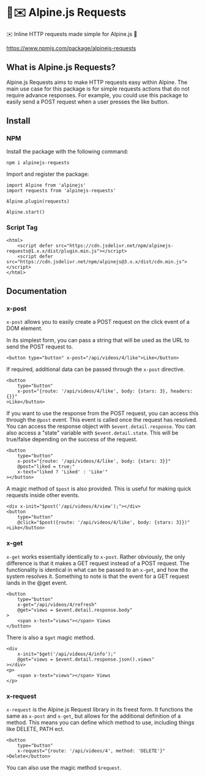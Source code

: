 # 🌲✉️ Alpine.js Requests

✉️ Inline HTTP requests made simple for Alpine.js 🌲

https://www.npmjs.com/package/alpinejs-requests

## What is Alpine.js Requests?

Alpine.js Requests aims to make HTTP requests easy within Alpine.
The main use case for this package is for simple requests actions that do not require advance responses.
For example, you could use this package to easily send a POST request when a user presses the like button.

## Install

### NPM

Install the package with the following command:

```
npm i alpinejs-requests
```

Import and register the package:

```
import Alpine from 'alpinejs'
import requests from 'alpinejs-requests'

Alpine.plugin(requests)

Alpine.start()
```

### Script Tag

```
<html>
    <script defer src="https://cdn.jsdelivr.net/npm/alpinejs-requests@1.x.x/dist/plugin.min.js"></script>
    <script defer src="https://cdn.jsdelivr.net/npm/alpinejs@3.x.x/dist/cdn.min.js"></script>
</html>
```

## Documentation

### x-post

`x-post` allows you to easily create a POST request on the click event of a DOM element.

In its simplest form, you can pass a string that will be used as the URL to send the POST request to.
```
<button type="button" x-post="/api/videos/4/like">Like</button>
```

If required, additional data can be passed through the `x-post` directive.
```
<button
    type="button"
    x-post="{route: '/api/videos/4/like', body: {stars: 3}, headers: {}}"
>Like</button>
```

If you want to use the response from the POST request, you can access this through the `@post` event.
This event is called once the request has resolved. You can access the response object with `$event.detail.response`.
You can also access a "state" variable with `$event.detail.state`. This will be true/false depending on the success of the request.
```
<button
    type="button"
    x-post="{route: '/api/videos/4/like', body: {stars: 3}}"
    @post="liked = true;"
    x-text="liked ? 'Liked' : 'Like'"
></button>
```

A magic method of `$post` is also provided. This is useful for making quick requests inside other events.
```
<div x-init="$post('/api/videos/4/view');"></div>
<button
    type="button"
    @click="$post({route: '/api/videos/4/like', body: {stars: 3}})"
>Like</button>
```

### x-get

`x-get` works essentially identically to `x-post`. Rather obviously, the only difference is that it makes a GET request instead of a POST request.
The functionality is identical in what can be passed to an `x-get`, and how the system resolves it. Something to note is that the event for a GET request
lands in the @get event.
```
<button
    type="button"
    x-get="/api/videos/4/refresh"
    @get="views = $event.detail.response.body"
>
    <span x-text="views"></span> Views
</button>
```

There is also a `$get` magic method.
```
<div
    x-init="$get('/api/videos/4/info');"
    @get="views = $event.detail.response.json().views"
></div>
<p>
    <span x-text="views"></span> Views
</p>
```

### x-request

`x-request` is the Alpine.js Request library in its freest form. It functions the same as `x-post` and `x-get`, but allows for the additional
definition of a method. This means you can define which method to use, including things like DELETE, PATH ect.
```
<button
    type="button"
    x-request="{route: '/api/videos/4', method: 'DELETE'}"
>Delete</button>
```

You can also use the magic method `$request`.
